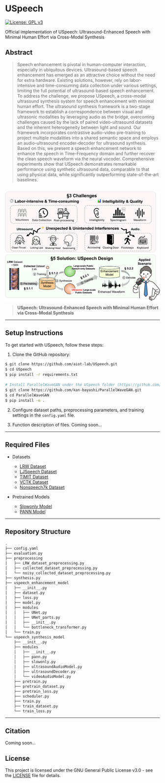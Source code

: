 # USpeech
[![License: GPL v3](https://img.shields.io/badge/License-GPLv3-blue.svg)](https://www.gnu.org/licenses/gpl-3.0)

Official implementation of USpeech: Ultrasound-Enhanced Speech with Minimal Human Effort via Cross-Modal Synthesis

## Abstract
> Speech enhancement is pivotal in human-computer interaction, especially in ubiquitous devices. Ultrasound-based speech enhancement has emerged as an attractive choice without the need for extra hardware. Existing solutions, however, rely on labor-intensive and time-consuming data collection under various settings, limiting the full potential of ultrasound-based speech enhancement. To address the challenge, we propose USpeech, a cross-modal ultrasound synthesis system for speech enhancement with minimal human effort. The ultrasound synthesis framework is a two-stage framework to establish a correspondence between visual and ultrasonic modalities by leveraging audio as the bridge, overcoming challenges caused by the lack of paired video-ultrasound datasets and the inherent heterogeneity between light and sound. Our framework incorporates contrastive audio-video pre-training to project multiple modalities into a shared semantic space and employs an audio-ultrasound encoder-decoder for ultrasound synthesis. Based on this, we present a speech enhancement network to enhance the speech in Time-Frequency domain and further recover the clean speech waveform via the neural vocoder. Comprehensive experiments show that USpeech demonstrates remarkable performance using synthetic ultrasound data, comparable to that using physical data, while significantly outperforming state-of-the-art baselines.

##
<p align="center"> <img src='fig/overall.png' align="center"> </p>

> **USpeech: Ultrasound-Enhanced Speech with Minimal Human Effort via Cross-Modal Synthesis**               

---
## Setup Instructions
To get started with USpeech, follow these steps:
1. Clone the GitHub repository:
``` bash
$ git clone https://github.com/aiot-lab/USpeech.git
$ cd USpeech
$ pip install -r requirements.txt

# Install ParallelWaveGAN under the USpeech folder (https://github.com/kan-bayashi/ParallelWaveGAN)
$ git clone https://github.com/kan-bayashi/ParallelWaveGAN.git
$ cd ParallelWaveGAN
$ pip install -e .
```
2. Configure dataset paths, preprocessing parameters, and training settings in the ```config.yaml``` file.

3. Function description of files.
Coming soon...

---

## Required Files
- Datasets
    - [LRW Dataset](https://www.robots.ox.ac.uk/~vgg/data/lip_reading/lrw1.html)
    - [LJSpeech Dataset](https://keithito.com/LJ-Speech-Dataset/)
    - [TIMIT Dataset](https://catalog.ldc.upenn.edu/LDC93S1)
    - [VCTK Dataset](https://datashare.ed.ac.uk/handle/10283/3443)
    - [Nonspeech7k Dataset](https://zenodo.org/records/6967442)

- Pretrained Models
    - [Slowonly Model](https://github.com/open-mmlab/mmaction2/tree/main/configs/recognition/slowonly)
    - [PANN Model](https://github.com/qiuqiangkong/audioset_tagging_cnn)

---

## Repository Structure
```
.
├── config.yaml
├── evaluation.py
├── preprocessing
│   ├── LRW_dataset_preprocessing.py
│   ├── collected_dataset_preprocessing.py
│   └── noisy_collected_dataset_preprocessing.py
├── synthesis.py
├── uspeech_enhancement_model
│   ├── __init__.py
│   ├── dataset.py
│   ├── loss.py
│   ├── model.py
│   ├── modules
│   │   ├── UNet.py
│   │   ├── UNet_parts.py
│   │   ├── __init__.py
│   │   └── bottleneck_transformer.py
│   └── train.py
└── uspeech_synthesis_model
    ├── __init__.py
    ├── modules
    │   ├── __init__.py
    │   ├── pann.py
    │   ├── slowonly.py
    │   ├── ultrasoundAudioModel.py
    │   ├── ultrasoundDecoder.py
    │   └── videoAudioModel.py
    ├── pretrain.py
    ├── pretrain_dataset.py
    ├── pretrain_loss.py
    ├── scheduler.py
    ├── train.py
    ├── train_dataset.py
    └── train_loss.py
```

---

## Citation
Coming soon...

## License
This project is licensed under the GNU General Public License v3.0 - see the [LICENSE](LICENSE) file for details.



